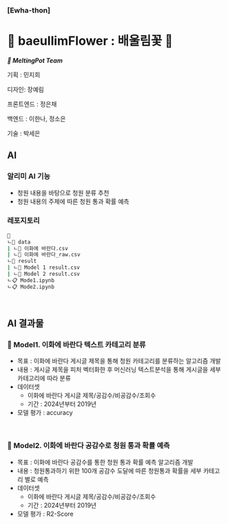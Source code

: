 ### [Ewha-thon]

# **🌸 baeullimFlower : 배울림꽃 🌸**

***🍯 MeltingPot Team***

기획 :  민지희 

디자인: 장예림

프론트엔드 : 정은채

백엔드 : 이한나, 정소은

기술 : 박세은


## AI

### 알리미 AI 기능
- 청원 내용을 바탕으로 청원 분류 추천
- 청원 내용의 주제에 따른 청원 통과 확률 예측

### 레포지토리
```bash
📁 
ㄴ📁 data
| ㄴ📄 이화에 바란다.csv
| ㄴ📄 이화에 바란다_raw.csv 
ㄴ📁 result
| ㄴ📄 Model 1 result.csv
| ㄴ📄 Model 2 result.csv 
ㄴ📋 Mode1.ipynb
ㄴ📋 Mode2.ipynb
```

<br>

## AI 결과물
### 🤖 Model1. 이화에 바란다 텍스트 카테고리 분류
- 목표 : 이화에 바란다 게시글 제목을 통해 청원 카테고리를 분류하는 알고리즘 개발
- 내용 : 게시글 제목을 피처 벡터화한 후 머신러닝 텍스트분석을 통해 게시글을 세부 카테고리에 따라 분류
- 데이터셋
  - 이화에 바란다 게시글 제목/공감수/비공감수/조회수
  - 기간 : 2024년부터 2019년
- 모델 평가 : accuracy

<br>

### 🤖 Model2. 이화에 바란다 공감수로 청원 통과 확률 예측
- 목표 : 이화에 바란다 공감수를 통한 청원 통과 확률 예측 알고리즘 개발
- 내용 : 청원통과하기 위한 100개 공감수 도달에 따른 청원통과 확률을 세부 카테고리 별로 예측
- 데이터셋
  - 이화에 바란다 게시글 제목/공감수/비공감수/조회수
  - 기간 : 2024년부터 2019년
- 모델 평가 : R2-Score
